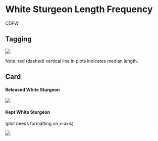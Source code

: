 White Sturgeon Length Frequency
================
CDFW

Tagging
-------

![](WSTLengthFreq_files/figure-markdown_github/WstLfTag-1.png)

Note: red (dashed) vertical line in plots indicates median length.

Card
----

#### Released White Sturgeon

![](WSTLengthFreq_files/figure-markdown_github/WstLfCardr-1.png)

#### Kept White Sturgeon

(plot needs formatting on x-axis)

![](WSTLengthFreq_files/figure-markdown_github/WstLfCardk-1.png)

